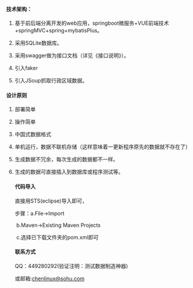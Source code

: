 #### 技术架构：

1. 基于前后端分离开发的web应用，springboot微服务+VUE前端技术+springMVC+spring+mybatisPlus。

2. 采用SQLite数据库。

3. 采用swagger做为接口文档（详见《接口说明》）。

4. 引入faker

5. 引入JSoup抓取行政区域数据。

#### 设计原则

1. 部署简单

2. 操作简单

3. 中国式数据格式

4. 单机运行，数据不联机存储（这样意味着一更新程序原先的数据就不存在了）

5. 生成数据不冗余，每次生成的数据都不一样。

6. 生成的数据可直接插入到数据库或程序测试等。

   #### 代码导入

     直接用STS(eclipse)导入即可，

     步骤：a.File->Import

   ​              b.Maven->Existing Maven Projects

   ​              c.选择已下载文件夹的pom.xml即可

   #### 联系方式

   QQ：449280292(验证注明：测试数据制造神器)

   或邮箱:chenlinux@sohu.com